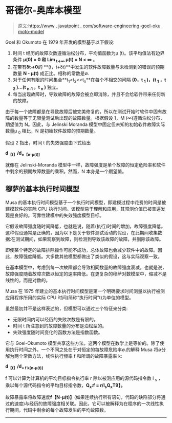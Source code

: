 # 哥德尔-奥库本模型

> 原文:[https://www . javatpoint . com/software-engineering-goel-oku moto-model](https://www.javatpoint.com/software-engineering-goel-okumoto-model)

Goel 和 Okumoto 在 1979 年开发的模型基于以下假设:

1.  时间 t 经历的故障次数遵循泊松分布，平均值函数为μ (t)。该平均值法有边界条件 **μ(0) = 0 和 Lim <sub>t→∞</sub> μ(t) = N < ∞** 。
2.  在带有**δt→0**的 **(t，t+δt)**中发生的软件故障数量与未检测到的错误的预期数量 **N - μ(t)** 成正比。相称的常数是∅.
3.  对于任何有限的时间集合**t<sub>1</sub><t<sub>2</sub><<t<sub>n</sub>**在每个不相交的间隔 **(0，t <sub>1</sub> )，(t <sub>1</sub> ，t <sub>2</sub> )...(t <sub>n-1</sub> ，t <sub>n</sub> )** 独立。
4.  每当出现故障时，导致故障的故障会被立即消除，并且不会给软件带来任何新的故障。

由于每一个故障都是在导致故障后被完美修复的，所以在测试开始时软件中固有故障的数量等于无限量测试后出现的故障数量。根据假设 1，M (∞)遵循泊松分布，期望值为 N。因此，与 Jelinski Moranda 模型中固定但未知的初始软件故障实际数量μ <sub>0</sub> 相比，N 是初始软件故障的预期数量。

假设 2 指出，时间 t 的失效强度由下式给出

**d<sub>【t】</sub>/d<sub>=【n-μ(t)]</sub>**

就像在 Jelinski-Moranda 模型中一样，故障强度是单个故障的恒定危险率和软件中剩余的预期故障数量的乘积。然而，N 本身是一个期望值。

## 穆萨的基本执行时间模型

Musa 的基本执行时间模型基于一个执行时间模型，即建模过程中花费的时间是被建模软件的实际 CPU 执行时间。该模型易于理解和应用，其预测价值已被普遍发现是良好的。可靠性建模中的失效强度模型目标。

它假设故障强度随时间降低，也就是说，随着(执行)时间的增加，故障强度降低。这种假设通常是正确的，因为以下是关于软件测试活动的假设，在此期间收集数据:在测试期间，如果观察到故障，则检测到导致该故障的故障，并删除该故障。

即使某个特定的故障排除操作可能不成功，总体故障也会减少软件中的故障。因此，故障强度降低。大多数其他模型都做出了类似的假设，这与实际观察一致。

在基本模型中，考虑到每一次故障都会导致相同数量的故障强度衰减。也就是说，故障强度随着故障次数以恒定的速率降低。在更复杂的穆萨对数模型中，缩减不是线性的，而是对数的。

Musa 在 1975 年建立的基本执行时间模型是第一个明确要求时间测量以执行被测应用程序所用的实际 CPU 时间(简称“执行时间”t)为单位的模型。

虽然最初并不是这样表述的，但模型可以通过三个特征来分类:

*   无限时间内可以经历的失败次数是有限的。
*   时间 t 所注意到的故障数量的分布是泊松型的。
*   失效强度随时间变化的函数方法是指数函数。

它与 Goel-Okumoto 模型共享这些方法，这两个模型在数学上是等价的。除了使用执行时间之外，一个不同之处在于对恒定的每故障危险率∅.的解释 Musa 将∅分解为两个常数方法，线性执行频率 f 和所谓的故障暴露率 k:

**d<sub>【t】</sub>/d<sub>= f k[n-μ(t)]</sub>**

f 可以计算为计算机的平均目标指令执行率 r 除以被测应用的源代码指令数 l <sub>s</sub> ，乘以每个源代码指令的平均目标指令数，**Q<sub>x</sub>:f = r/l<sub>s</sub>Q<sub>x</sub>T9】。**

故障暴露率将故障速度**f【N-μ(t)】**(如果连续执行所有语句，代码的缺陷部分将通过的速度)与经历的故障强度相关联。因此，它可以被解释为在程序的一次线性执行期间，代码中剩余的每个故障发生的平均故障数。

* * *